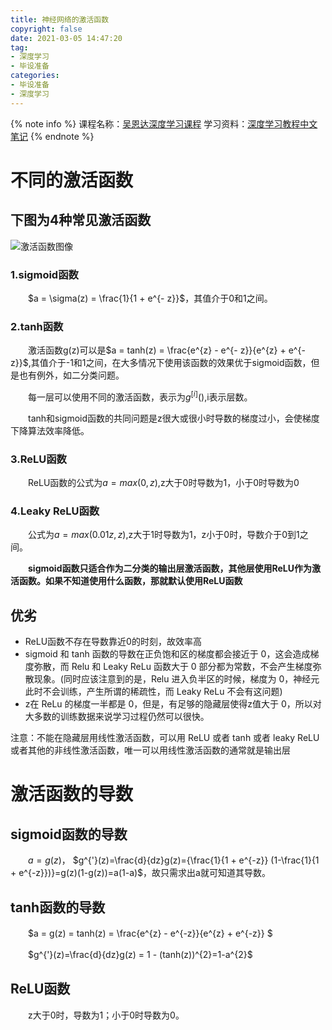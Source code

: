 ```yaml
---
title: 神经网络的激活函数
copyright: false
date: 2021-03-05 14:47:20
tag:
- 深度学习
- 毕设准备
categories:
- 毕设准备
- 深度学习
---
```

{% note info %}
课程名称：[吴恩达深度学习课程](https://www.bilibili.com/video/BV164411m79z)
学习资料：[深度学习教程中文笔记](http://file.panjiangtao.cn/Deeplearning%E6%B7%B1%E5%BA%A6%E5%AD%A6%E4%B9%A0%E7%AC%94%E8%AE%B0v5.71.pdf)
{% endnote %}

# 不同的激活函数
## 下图为4种常见激活函数
![激活函数图像](L1_week3_9.jpg)
<!-- more -->

### 1.sigmoid函数
　　$a = \sigma(z) = \frac{1}{1 + e^{- z}}$，其值介于0和1之间。

### 2.tanh函数
　　激活函数g(z)可以是$a = tanh(z) = \frac{e^{z} - e^{- z}}{e^{z} + e^{- z}}$,其值介于-1和1之间，在大多情况下使用该函数的效果优于sigmoid函数，但是也有例外，如二分类问题。

　　每一层可以使用不同的激活函数，表示为$g^{[i]}()$,i表示层数。

　　tanh和sigmoid函数的共同问题是z很大或很小时导数的梯度过小，会使梯度下降算法效率降低。

### 3.ReLU函数
　　ReLU函数的公式为$a=max(0,z)$,z大于0时导数为1，小于0时导数为0

### 4.Leaky ReLU函数
　　公式为$a=max(0.01z,z)$,z大于1时导数为1，z小于0时，导数介于0到1之间。

　　**sigmoid函数只适合作为二分类的输出层激活函数，其他层使用ReLU作为激活函数。如果不知道使用什么函数，那就默认使用ReLU函数**

## 优劣
* ReLU函数不存在导数靠近0的时刻，故效率高
* sigmoid 和 tanh 函数的导数在正负饱和区的梯度都会接近于 0，这会造成梯度弥散，而 Relu 和 Leaky ReLu 函数大于 0 部分都为常数，不会产生梯度弥散现象。(同时应该注意到的是，Relu 进入负半区的时候，梯度为 0，神经元此时不会训练，产生所谓的稀疏性，而 Leaky ReLu 不会有这问题)
* z在 ReLu 的梯度一半都是 0，但是，有足够的隐藏层使得z值大于 0，所以对大多数的训练数据来说学习过程仍然可以很快。

注意：不能在隐藏层用线性激活函数，可以用 ReLU 或者 tanh 或者 leaky ReLU 或者其他的非线性激活函数，唯一可以用线性激活函数的通常就是输出层

# 激活函数的导数
## sigmoid函数的导数
　　$a= g(z)$， $g^{'}(z)=\frac{d}{dz}g(z)={\frac{1}{1 + e^{-z}} (1-\frac{1}{1 + e^{-z}})}=g(z)(1-g(z))=a(1-a)$，故只需求出a就可知道其导数。

## tanh函数的导数
　　$a = g(z) = tanh(z) = \frac{e^{z} - e^{-z}}{e^{z} + e^{-z}} $

　　$g^{'}(z)=\frac{d}{dz}g(z) = 1 - (tanh(z))^{2}=1-a^{2}$

## ReLU函数
　　z大于0时，导数为1；小于0时导数为0。